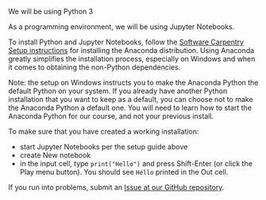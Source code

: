 We will be using Python 3

As a programming environment, we will be using Jupyter Notebooks.

To install Python and Jupyter Notebooks, follow the 
[Software Carpentry Setup instructions](https://swcarpentry.github.io/python-novice-gapminder/setup/)
for installing the Anaconda distribution. Using Anaconda greatly simplifies the installation process,
especially on Windows and when it comes to obtaining the non-Python dependencies.

Note: the setup on Windows instructs you to make the Anaconda Python the default Python on your system. 
If you already have another Python installation that you want to keep as a default, you can choose not to make
the Anaconda Python a default one. You will need to learn how to start the Anaconda Python for our course, and
not your previous install.

To make sure that you have created a working installation:
  - start Jupyter Notebooks per the setup guide above
  - create New notebook
  - in the input cell, type `print("Hello")` and press Shift-Enter (or click the Play menu button). 
    You should see `Hello` printed in the Out cell.

If you run into problems, submit an [Issue at our GitHub repository](https://github.com/SmartKidsForScience/SKS-PyCS/issues).
